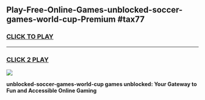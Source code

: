 
## Play-Free-Online-Games-unblocked-soccer-games-world-cup-Premium #tax77
<h3>
<a href="https://premium.freeplayer.one?title=unblocked-soccer-games-world-cup&ref=8M">CLICK TO PLAY</a></h3>
<hr>

<h3>
<a href="https://premium.freeplayer.one?title=unblocked-soccer-games-world-cup&ref=8M">CLICK 2 PLAY</a>
  
</h3>

<a href="https://premium.freeplayer.one?title=unblocked-soccer-games-world-cup&ref=8M"><img src="https://clearcache.store/games.png"></a>


**unblocked-soccer-games-world-cup games unblocked: Your Gateway to Fun and Accessible Online Gaming**
